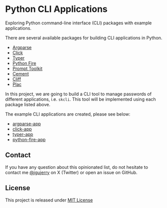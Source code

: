# Python CLI Applications

Exploring Python command-line interface (CLI) packages with example applications.


There are several available packages for building CLI applications in Python.

* [Argparse](https://docs.python.org/3/library/argparse.html)
* [Click](https://click.palletsprojects.com/)
* [Typer](https://github.com/tiangolo/typer)
* [Python Fire](https://github.com/google/python-fire)
* [Prompt Toolkit](https://github.com/prompt-toolkit/python-prompt-toolkit)
* [Cement](https://github.com/datafolklabs/cement)
* [Cliff](https://github.com/openstack/cliff)
* [Plac](https://github.com/ialbert/plac)

In this project, we are going to build a CLI tool to manage passwords of different applications, i.e. `skcli`. This tool will be implemented using each package listed above.

The example CLI applications are created, please see below:

* [argparse-app](./argparse-app/README.md)
* [click-app](./click-app/README.md)
* [typer-app](./typer-app/README.md)
* [python-fire-app](./python-fire-app/README.md)


## Contact

If you have any question about this opinionated list, do not hesitate to contact me [@jgujerry](https://twitter.com/jgujerry) on X (Twitter) or open an issue on GitHub.


## License

This project is released under [MIT License](LICENSE)
